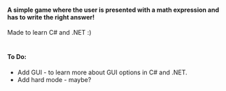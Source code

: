 #### A simple game where the user is presented with a math expression and has to write the right answer!
Made to learn C# and .NET :)

#
#### To Do:
- Add GUI - to learn more about GUI options in C# and .NET.
- Add hard mode - maybe? 
